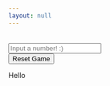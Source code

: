 ```yaml
---
layout: null
---
```

<html>
<head>
	<meta name="viewport" content="width=device-width, initial-scale=1.0">
	<meta http-equiv="Content-Type" content="text/html; charset=UTF-8" />
	<link rel="stylesheet" href="css/hopscotch.css">
	<title>Tile Sliding Puzzle</title>
</head>
<body>
	<table id="tbl">
	</table>
	<input type="number" id="n" placeholder="Input a number! :)"><br>
	<button type="button" id="reset">Reset Game</button>
	<p data-idx="3" id="a">Hello</p>
</body>
<script type="text/javascript" src="lib/js/puzzle.js"></script>
</html>